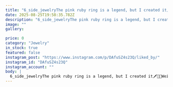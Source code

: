 ```yaml
---
title: "6_side_jewelryThe pink ruby ​​ring is a legend, but I created it🗡🔬🩷Weight ring: 8.336 grShape stone: brilliant Carat: 3.576 CTColor: Light pink spectrumClarity:  SI1Polish: Excellent Setting: Paveانگشتر طلا زرد یاقوت صورتیوزن: 8.336 grوزن سنگ: 3.576 CTتنظیم: چنگ مشترک___________________________#Microsetting #microsettingtrainer #stonesetting #stonesetter #jewelryring #Gemstone #pinkruby #pavesetting #multipavé #jewellryRoja #Metal&plants47w"
date: 2025-08-25T19:58:35.782Z
description: "6_side_jewelryThe pink ruby ​​ring is a legend, but I created it🗡🔬🩷Weight ring: 8.336 grShape stone: brilliant Carat: 3.576 CTColor: Light pink spectrumClarity:  SI1Polish: Excellent Setting: Paveانگشتر طلا زرد یاقوت صورتیوزن: 8.336 grوزن سنگ: 3.576 CTتنظیم: چنگ مشترک___________________________#Microsetting #microsettingtrainer #stonesetting #stonesetter #jewelryring #Gemstone #pinkruby #pavesetting #multipavé #jewellryRoja #Metal&plants47w"
image: ""
gallery:

price: 0
category: "Jewelry"
in_stock: true
featured: false
instagram_post: "https://www.instagram.com/p/DAfuSZ4s23Q/liked_by/"
instagram_id: "DAfuSZ4s23Q"
instagram_account: ""
body: |
  6_side_jewelryThe pink ruby ​​ring is a legend, but I created it🗡🔬🩷Weight ring: 8.336 grShape stone: brilliant Carat: 3.576 CTColor: Light pink spectrumClarity:  SI1Polish: Excellent Setting: Paveانگشتر طلا زرد یاقوت صورتیوزن: 8.336 grوزن سنگ: 3.576 CTتنظیم: چنگ مشترک___________________________#Microsetting #microsettingtrainer #stonesetting #stonesetter #jewelryring #Gemstone #pinkruby #pavesetting #multipavé #jewellryRoja #Metal&plants47w
---
```

